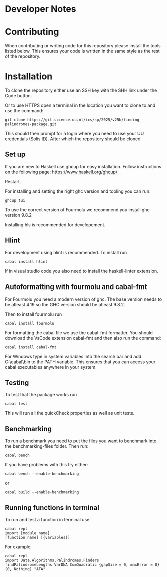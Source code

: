 # Developer Notes

# Contributing

When contributing or writing code for this repository please install the tools listed below. This ensures your code is written in the same style as the rest of the repository.

# Installation

To clone the repository either use an SSH key with the SHH link under the Code button.

Or to use HTTPS open a terminal in the location you want to clone to and use the command:

```
git clone https://git.science.uu.nl/ics/sp/2025/v25b/finding-palindromes-package.git
```

This should then prompt for a login where you need to use your UU credentials (Solis ID). After which the repository should be cloned

## Set up

If you are new to Haskell use ghcup for easy installation.
Follow instructions on the following page:
https://www.haskell.org/ghcup/

Restart.

For installing and setting the right ghc version and tooling you can run:

```
ghcup tui
```

To use the correct version of Fourmolu we recommend you install ghc version 9.8.2

Installing hls is recommended for developement.

## Hlint

For development using hlint is recommended. To install run

```
cabal install hlint
```

If in visual studio code you also need to install the haskell-linter extension.

## Autoformatting with fourmolu and cabal-fmt

For Fourmolu you need a modern version of ghc. The base version needs to be atleast 4.19 so the GHC version should be atleast 9.8.2.

Then to install fourmolu run

```
cabal install fourmolu
```

For formatting the cabal file we use the cabal-fmt formatter.
You should download the VsCode extension cabal-fmt and then also run the command:

```
cabal install cabal-fmt
```

For Windows type in system variables into the search bar and add C:\cabal\bin to the PATH variable. This ensures that you can access your cabal executables anywhere in your system.

## Testing

To test that the package works run

```
cabal test
```

This will run all the quickCheck properties as well as unit tests.

## Benchmarking

To run a benchmark you need to put the files you want to benchmark into the benchmarking-files folder. Then run:

```
cabal bench
```

If you have problems with this try either:

```
cabal bench --enable-benchmarking
```

or

```
cabal build --enable-benchmarking
```

## Running functions in terminal

To run and test a function in terminal use:

```
cabal repl
import [module name]
[function name] [{variables}]
```

For example:

```
cabal repl
import Data.Algorithms.Palindromes.Finders
findPalindromeLengths VarDNA ComQuadratic {gapSize = 0, maxError = 0} (0, Nothing) "ATA"
```
